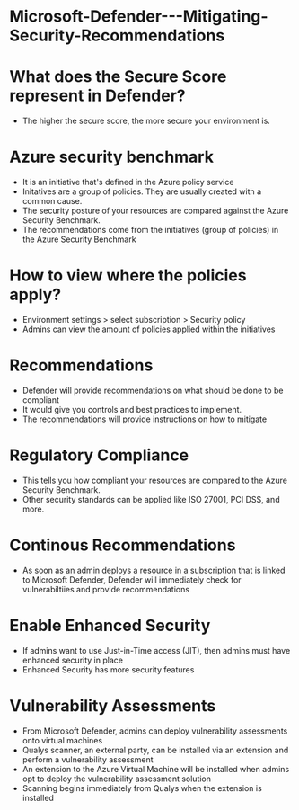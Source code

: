 # Microsoft-Defender---Mitigating-Security-Recommendations

# What does the Secure Score represent in Defender?
- The higher the secure score, the more secure your environment is.

# Azure security benchmark
- It is an initiative that's defined in the Azure policy service
- Initatives are a group of policies. They are usually created with a common cause.
- The security posture of your resources are compared against the Azure Security Benchmark.
- The recommendations come from the initiatives (group of policies) in the Azure Security Benchmark

# How to view where the policies apply?
- Environment settings > select subscription > Security policy
- Admins can view the amount of policies applied within the initiatives

# Recommendations
- Defender will provide recommendations on what should be done to be compliant
- It would give you controls and best practices to implement.
- The recommendations will provide instructions on how to mitigate

# Regulatory Compliance
- This tells you how compliant your resources are compared to the Azure Security Benchmark.
- Other security standards can be applied like ISO 27001, PCI DSS, and more.


# Continous Recommendations
- As soon as an admin deploys a resource in a subscription that is linked to Microsoft Defender, Defender will immediately check for vulnerabiltiies and provide recommendations

# Enable Enhanced Security
- If admins want to use Just-in-Time access (JIT), then admins must have enhanced security in place
- Enhanced Security has more security features


# Vulnerability Assessments
- From Microsoft Defender, admins can deploy vulnerability assessments onto virtual machines 
- Qualys scanner, an external party, can be installed via an extension and perform a vulnerability assessment 
- An extension to the Azure Virtual Machine will be installed when admins opt to deploy the vulnerability assessment solution
- Scanning begins immediately from Qualys when the extension is installed
